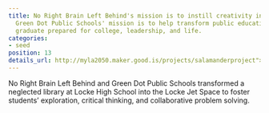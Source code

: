 ```yaml
---
title: No Right Brain Left Behind's mission is to instill creativity in education.
  Green Dot Public Schools' mission is to help transform public education so all students
  graduate prepared for college, leadership, and life.
categories:
- seed
position: 13
details_url: http://myla2050.maker.good.is/projects/salamanderproject">Locke Jet Space
---
```


No Right Brain Left Behind and Green Dot Public Schools transformed a neglected library at Locke High School into the Locke Jet Space to foster students’ exploration, critical thinking, and collaborative problem solving.
